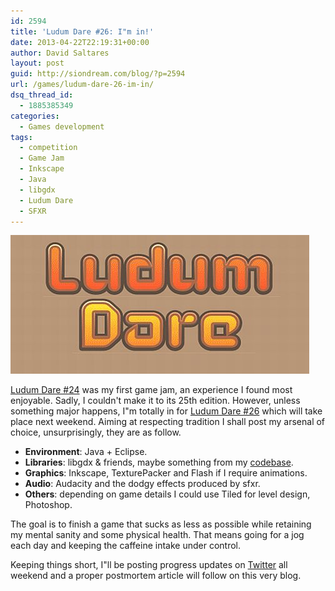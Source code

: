 ```yaml
---
id: 2594
title: 'Ludum Dare #26: I"m in!'
date: 2013-04-22T22:19:31+00:00
author: David Saltares
layout: post
guid: http://siondream.com/blog/?p=2594
url: /games/ludum-dare-26-im-in/
dsq_thread_id:
  - 1885385349
categories:
  - Games development
tags:
  - competition
  - Game Jam
  - Inkscape
  - Java
  - libgdx
  - Ludum Dare
  - SFXR
---
```


![Ludum-Dare-featured-image-thumb-478x222-3939.jpg](/img/wp/Ludum-Dare.jpg)

[Ludum Dare #24](/games/ld24-evolution-postmortem/ "LD#24 – Evolution Postmortem") was my first game jam, an experience I found most enjoyable. Sadly, I couldn't make it to its 25th edition. However, unless something major happens, I"m totally in for [Ludum Dare #26](http://www.ludumdare.com/compo/category/ld-26/) which will take place next weekend. Aiming at respecting tradition I shall post my arsenal of choice, unsurprisingly, they are as follow.

*   **Environment**: Java + Eclipse.
*   **Libraries**: libgdx & friends, maybe something from my [codebase](https://github.com/dsaltares).
*   **Graphics**: Inkscape, TexturePacker and Flash if I require animations.
*   **Audio**: Audacity and the dodgy effects produced by sfxr.
*   **Others**: depending on game details I could use Tiled for level design, Photoshop.

The goal is to finish a game that sucks as less as possible while retaining my mental sanity and some physical health. That means going for a jog each day and keeping the caffeine intake under control.

Keeping things short, I"ll be posting progress updates on [Twitter](https://twitter.com/siondream) all weekend and a proper postmortem article will follow on this very blog.
